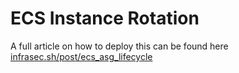 # ECS Instance Rotation

A full article on how to deploy this can be found here [infrasec.sh/post/ecs_asg_lifecycle](https://infrasec.sh/post/ecs_asg_lifecycle/)
